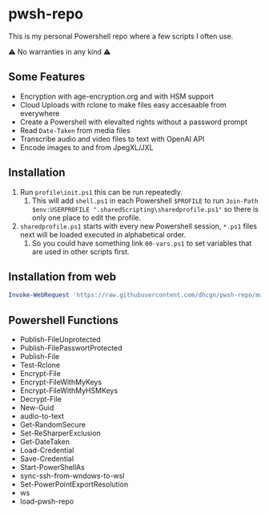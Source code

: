 # pwsh-repo

This is my personal Powershell repo where a few scripts I often use.

:warning: No warranties in any kind :warning:

## Some Features

- Encryption with age-encryption.org and with HSM support
- Cloud Uploads with rclone to make files easy accesaable from everywhere
- Create a Powershell with elevalted rights without a password prompt
- Read `Date-Taken` from media files
- Transcribe audio and video files to text with OpenAI API
- Encode images to and from JpegXL/JXL

## Installation

1. Run `profile\init.ps1` this can be run repeatedly.
   1. This will add `shell.ps1` in each Powershell `$PROFILE` to run `Join-Path $env:USERPROFILE ".sharedScripting\sharedprofile.ps1"` so there is only one place to edit the profile.
2. `sharedprofile.ps1` starts with every new Powershell session, `*.ps1` files next will be loaded executed in alphabetical order.
   1. So you could have something link `00-vars.ps1` to set variables that are used in other scripts first.

## Installation from web

```powershell
Invoke-WebRequest 'https://raw.githubusercontent.com/dhcgn/pwsh-repo/main/profile/init.ps1' | Invoke-Expression
```

## Powershell Functions

- Publish-FileUnprotected
- Publish-FilePasswortProtected
- Publish-File
- Test-Rclone
- Encrypt-File
- Encrypt-FileWithMyKeys
- Encrypt-FileWithMyHSMKeys
- Decrypt-File
- New-Guid
- audio-to-text
- Get-RandomSecure
- Set-ReSharperExclusion
- Get-DateTaken
- Load-Credential
- Save-Credential
- Start-PowerShellAs
- sync-ssh-from-wndows-to-wsl
- Set-PowerPointExportResolution
- ws
- load-pwsh-repo